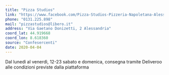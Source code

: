 ```yaml
---
title: "Pizza Studios"
link: "https://www.facebook.com/Pizza-Studios-Pizzeria-Napoletana-Alessandria-128229470563290/"
phone: "0131.225.898"
mail: "pizzastudios@libero.it"
address: "Via Gaetano Donizetti, 2 Alessandria"
coord_lat: 44.919668
coord_lon: 8.618360
source: "Confesercenti"
date: 2020-04-04
---
```


Dal lunedì al venerdì, 12-23 sabato e domenica, consegna tramite Deliveroo alle condizioni previste dalla piattaforma
